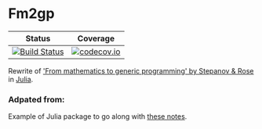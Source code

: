 # Fm2gp

| Status | Coverage |
| :----: | :----: |
| [![Build Status](https://travis-ci.org/kod.kristoff/Fm2gp.jl.svg?branch=master)](https://travis-ci.org/kod-kristoff/Fm2gp.jl) | [![codecov.io](http://codecov.io/github/kod-kristoff/Fm2gp.jl/coverage.svg?branch=master)](http://codecov.io/github/kod-kristoff/Fm2gp.jl?branch=master) |

Rewrite of ['From mathematics to generic programming' by Stepanov & Rose](https://www.fm2gp.com) in [Julia](https://julialang.org).


### Adpated from:
Example of Julia package to go along with [these notes](https://tlienart.github.io/pub/julia/dev-pkg2.html).
